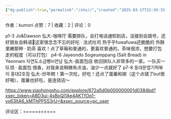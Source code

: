 ```yaml
---
{"dg-publish":true,"permalink":"/xhs//","created":"2025-03-17T22:59:33.155+08:00","updated":"2025-03-17T22:59:33.155+08:00"}
---
```


作者：kumori
点赞：7   |   收藏：2   |   评论：0

p1-3 Jo&Dawson
弘大-咖啡厅 需要排队，会打电话通知到店，没接到会跳号，还好朋友会韩语🥺这家很念念不忘的好吃
· 法式吐司 热乎乎fuwafuwa还脆脆的 外酥里嫩那种
· 奶茶 喜欢！点了草莓和普通的，更喜欢普通的，茶味很浓，想要打包走的程度（可以打包）
p4-6 Jayeondo Sogeumppang (Salt Bread) in Yeonnam 자연도소금빵in연남
弘大-盐面包店 依旧排队人非常多的一家。一队买一队领
· 盐面包 很香，对我来说稍微有点油，油少一点就好了
p7-8 동대문엽기떡볶이 홍대2호점
弘大-炒年糕！第一次吃，好吃！还点了蛋羹和粥（这个点错了but很好喝），蛋羹也好吃，是连锁店～

https://www.xiaohongshu.com/explore/672a5d0b000000001d0384bd?xsec_token=ABD3ui-4sBoQI1Ae4AKTfOp1-vx63ltA6_kMThPPSS3rU=&xsec_source=pc_user

评论区：===========

